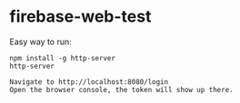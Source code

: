 # firebase-web-test

Easy way to run:
```
npm install -g http-server
http-server

Navigate to http://localhost:8080/login
Open the browser console, the token will show up there.
```
